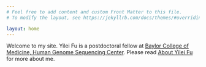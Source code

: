 ```yaml
---
# Feel free to add content and custom Front Matter to this file.
# To modify the layout, see https://jekyllrb.com/docs/themes/#overriding-theme-defaults

layout: home
---
```


Welcome to my site. Yilei Fu is a postdoctoral fellow at [Baylor College of Medicine, Human Genome Sequencing Center](https://www.hgsc.bcm.edu/). Please read [About Yilei Fu](/about) for more about me.
